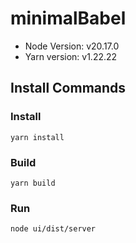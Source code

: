 # minimalBabel

- Node Version: v20.17.0
- Yarn version: v1.22.22

## Install Commands

###  Install
```
yarn install
```

### Build
```
yarn build
```

### Run
```
node ui/dist/server
```
